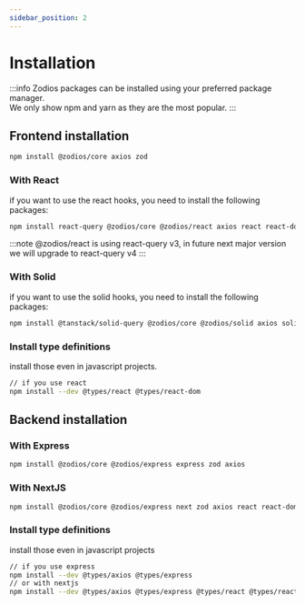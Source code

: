 ```yaml
---
sidebar_position: 2
---
```


# Installation

:::info
Zodios packages can be installed using your preferred package manager.  
We only show npm and yarn as they are the most popular.
:::

## Frontend installation

```bash npm2yarn
npm install @zodios/core axios zod
```
### With React

if you want to use the react hooks, you need to install the following packages:

```bash npm2yarn
npm install react-query @zodios/core @zodios/react axios react react-dom zod
```
:::note
@zodios/react is using react-query v3, in future next major version we will upgrade to react-query v4
:::

### With Solid

if you want to use the solid hooks, you need to install the following packages:

```bash npm2yarn
npm install @tanstack/solid-query @zodios/core @zodios/solid axios solid-js zod
```
### Install type definitions

install those even in javascript projects.

```bash npm2yarn
// if you use react
npm install --dev @types/react @types/react-dom
```

## Backend installation

### With Express

```bash npm2yarn
npm install @zodios/core @zodios/express express zod axios
```

### With NextJS

```bash npm2yarn
npm install @zodios/core @zodios/express next zod axios react react-dom
```

### Install type definitions

install those even in javascript projects

```bash npm2yarn
// if you use express
npm install --dev @types/axios @types/express
// or with nextjs
npm install --dev @types/axios @types/express @types/react @types/react-dom
```
